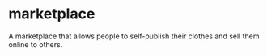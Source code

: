 # marketplace
A marketplace that allows people to self-publish their clothes and sell them online to others.
